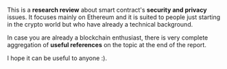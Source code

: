 This is a **research review** about smart contract's **security and privacy** issues. It focuses mainly on Ethereum and it is suited to people just starting in the crypto world but who have already a technical background. 

In case you are already a blockchain enthusiast, there is very complete aggregation of **useful references** on the topic at the end of the report.

I hope it can be useful to anyone :).
